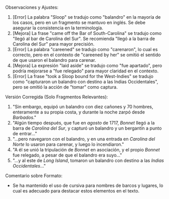 Observaciones y Ajustes:

1. [Error] La palabra "Sloop" se tradujo como "balandro" en la mayoría de los casos, pero en un fragmento se mantuvo en inglés. Se debe asegurar la consistencia en la terminología.
2. [Mejora] La frase "came off the Bar of South-Carolina" se tradujo como "llegó al bar de Carolina del Sur". Se recomienda "llegó a la barra de Carolina del Sur" para mayor precisión.
3. [Error] La palabra "careened" se tradujo como "carenaron", lo cual es correcto, pero en el contexto de "careened by her" se omitió el sentido de que usaron el balandro para carenar.
4. [Mejora] La expresión "laid aside" se tradujo como "fue apartado", pero podría mejorarse a "fue relegado" para mayor claridad en el contexto.
5. [Error] La frase "took a Sloop bound for the West-Indies" se tradujo como "capturaron un balandro con destino a las Indias Occidentales", pero se omitió la acción de "tomar" como captura.

Versión Corregida (Solo Fragmentos Relevantes):

1. "Sin embargo, equipó un balandro con diez cañones y 70 hombres, enteramente a su propia costa, y durante la noche zarpó desde *Barbados*."
2. "Algún tiempo después, que fue en *agosto* de 1717, _Bonnet_ llegó a la barra de *Carolina del Sur*, y capturó un balandro y un bergantín a punto de entrar..."
3. "...pero navegaron con el balandro, y en una entrada en *Carolina del Norte* lo usaron para carenar, y luego lo incendiaron."
4. "A él se unió la tripulación de _Bonnet_ en asociación, y el propio _Bonnet_ fue relegado, a pesar de que el balandro era suyo..."
5. "...y al este de *Long Island*, tomaron un balandro con destino a las *Indias Occidentales*..."

Comentario sobre Formato:

- Se ha mantenido el uso de cursiva para nombres de barcos y lugares, lo cual es adecuado para destacar estos elementos en el texto.